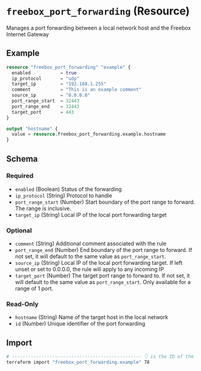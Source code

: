 # `freebox_port_forwarding` (Resource)

Manages a port forwarding between a local network host and the Freebox Internet Gateway

## Example

```terraform
resource "freebox_port_forwarding" "example" {
  enabled           = true
  ip_protocol       = "udp"
  target_ip         = "192.168.1.255"
  comment           = "This is an example comment"
  source_ip         = "0.0.0.0"
  port_range_start  = 32443
  port_range_end    = 32443
  target_port       = 443
}

output "hostname" {
  value = resource.freebox_port_forwarding.example.hostname
}
```

<!-- schema generated by tfplugindocs -->
## Schema

### Required

- `enabled` (Boolean) Status of the forwarding
- `ip_protocol` (String) Protocol to handle
- `port_range_start` (Number) Start boundary of the port range to forward. The range is inclusive.
- `target_ip` (String) Local IP of the local port forwarding target

### Optional

- `comment` (String) Additional comment associated with the rule
- `port_range_end` (Number) End boundary of the port range to forward. If not set, it will default to the same value as `port_range_start`.
- `source_ip` (String) Local IP of the local port forwarding target. If left unset or set to 0.0.0.0, the rule will apply to any incoming IP
- `target_port` (Number) The target port range to forward to. If not set, it will default to the same value as `port_range_start`. Only available for a range of 1 port.

### Read-Only

- `hostname` (String) Name of the target host in the local network
- `id` (Number) Unique identifier of the port forwarding

## Import

```sh
# ------------------------------------------------ 👇 is the ID of the virtual machine
terraform import "freebox_port_forwarding.example" 78
```
